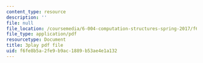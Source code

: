 ```yaml
---
content_type: resource
description: ''
file: null
file_location: /coursemedia/6-004-computation-structures-spring-2017/f6fe8b5a2fe9b9ac1889b53ae4e1a132_Ouk7t7ViTfI.pdf
file_type: application/pdf
resourcetype: Document
title: 3play pdf file
uid: f6fe8b5a-2fe9-b9ac-1889-b53ae4e1a132
---
```

